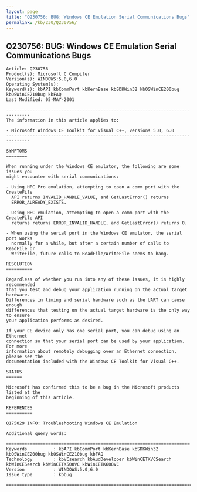 ```yaml
---
layout: page
title: "Q230756: BUG: Windows CE Emulation Serial Communications Bugs"
permalink: /kb/230/Q230756/
---
```


## Q230756: BUG: Windows CE Emulation Serial Communications Bugs

	Article: Q230756
	Product(s): Microsoft C Compiler
	Version(s): WINDOWS:5.0,6.0
	Operating System(s): 
	Keyword(s): kbAPI kbCommPort kbKernBase kbSDKWin32 kbOSWinCE200bug kbOSWinCE210bug kbFAQ
	Last Modified: 05-MAY-2001
	
	-------------------------------------------------------------------------------
	The information in this article applies to:
	
	- Microsoft Windows CE Toolkit for Visual C++, versions 5.0, 6.0 
	-------------------------------------------------------------------------------
	
	SYMPTOMS
	========
	
	When running under the Windows CE emulator, the following are some issues you
	might encounter with serial communications:
	
	- Using HPC Pro emulation, attempting to open a comm port with the CreateFile
	  API returns INVALID_HANDLE_VALUE, and GetLastError() returns
	  ERROR_ALREADY_EXISTS.
	
	- Using HPC emulation, attempting to open a comm port with the CreateFile API
	  returns returns ERROR_INVALID_HANDLE, and GetLastError() returns 0.
	
	- When using the serial port in the Windows CE emulator, the serial port works
	  normally for a while, but after a certain number of calls to ReadFile or
	  WriteFile, future calls to ReadFile/WriteFile seems to hang.
	
	RESOLUTION
	==========
	
	Regardless of whether you run into any of these issues, it is highly recommended
	that you test and debug your application running on the actual target hardware.
	Differences in timing and serial hardware such as the UART can cause enough
	differences that testing on the actual target hardware is the only way to ensure
	your application performs as desired.
	
	If your CE device only has one serial port, you can debug using an Ethernet
	connection so that your serial port can be used by your application. For more
	information about remotely debugging over an Ethernet connection, please see the
	documentation included with the Windows CE Toolkit for Visual C++.
	
	STATUS
	======
	
	Microsoft has confirmed this to be a bug in the Microsoft products listed at the
	beginning of this article.
	
	REFERENCES
	==========
	
	Q175029 INFO: Troubleshooting Windows CE Emulation
	
	Additional query words:
	
	======================================================================
	Keywords          : kbAPI kbCommPort kbKernBase kbSDKWin32 kbOSWinCE200bug kbOSWinCE210bug kbFAQ 
	Technology        : kbVCsearch kbAudDeveloper kbWinCETKVCSearch kbWinCESearch kbWinCETK500VC kbWinCETK600VC
	Version           : WINDOWS:5.0,6.0
	Issue type        : kbbug
	
	=============================================================================
	
